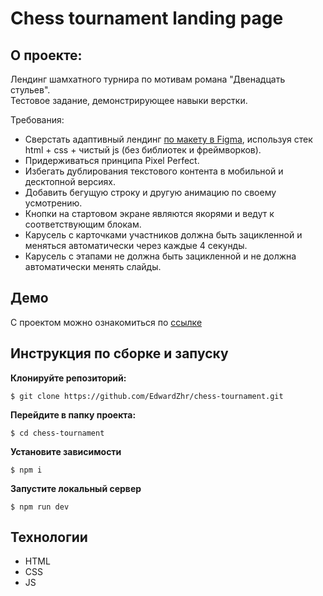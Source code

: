 # Chess tournament landing page

## О проекте:
Лендинг шамхатного турнира по мотивам романа "Двенадцать стульев".  
Тестовое задание, демонстрирующее навыки верстки.

Требования:
- Сверстать адаптивный лендинг [по макету в Figma](https://www.figma.com/design/mZxh0SrlLVRLQXfh8n3smz/%D0%A2%D0%B5%D1%81%D1%82%D0%BE%D0%B2%D1%8B%D0%B9-%D0%BB%D0%B5%D0%BD%D0%B4%D0%B8%D0%BD%D0%B3?node-id=0-1&t=QEnpA14RluP9rdE2-1), используя стек html + css + чистый js (без библиотек и фреймворков).
- Придерживаться принципа Pixel Perfect.
- Избегать дублирования текстового контента в мобильной и десктопной версиях.
- Добавить бегущую строку и другую анимацию по своему усмотрению.
- Кнопки на стартовом экране являются якорями и ведут к соответствующим блокам.
- Карусель с карточками участников должна быть зацикленной и меняться автоматически через каждые 4 секунды.
- Карусель с этапами не должна быть зацикленной и не должна автоматически менять слайды.

## Демо
С проектом можно ознакомиться по [ссылке](https://edwardzhr.github.io/chess-tournament)

## Инструкция по сборке и запуску

**Клонируйте репозиторий:**
```
$ git clone https://github.com/EdwardZhr/chess-tournament.git
```
**Перейдите в папку проекта:** 
```
$ cd chess-tournament
```
**Установите зависимости** 
```
$ npm i
```
 **Запустите локальный сервер**
 ```
 $ npm run dev
 ```

## Технологии
* HTML
* CSS
* JS
